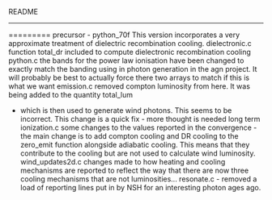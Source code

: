 README
***
=========
precursor - python_70f
This version incorporates a very approximate treatment of dielectric recombination cooling.
dielectronic.c function total_dr included to compute dielectronic recombination cooling
python.c the bands for the power law ionisation have been changed to exactly match the banding using in photon generation in the agn project. It will probably be best to actually force there two arrays to match if this is what we want
emission.c removed compton luminosity from here. It was being added to the quantity total_lum 
- which is then used to generate wind photons. This seems to be incorrect. This change is a quick fix - more thought is needed long term
ionization.c some changes to the values reported in the convergence - the main change is to add compton cooling and DR cooling to the zero_emit function alongside adiabatic cooling. This means that they contribute to the cooling but are not used to calculate wind luminosity.
wind_updates2d.c changes made to how heating and cooling mechanisms are reported to reflect the way that there are now three cooling mechanisms that are not luminosities...
resonate.c - removed a load of reporting lines put in by NSH for an interesting photon ages ago.



